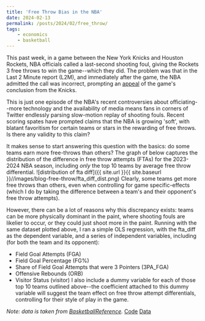 ```yaml
---
title: 'Free Throw Bias in the NBA'
date: 2024-02-13
permalink: /posts/2024/02/free_throw/
tags:
    - economics
    - basketball
---
```

This past week, in a game between the New York Knicks and Houston Rockets, NBA officials called a last-second shooting foul, giving the Rockets 3 free throws to win the game--which they did. The problem was that in the Last 2 Minute report (L2M), and immediately after the game, the NBA admitted the call was incorrect, prompting an [appeal](https://www.nbcsports.com/nba/news/knicks-reportedly-to-protest-last-second-loss-to-rockets) of the game's conclusion from the Knicks.

This is just one episode of the NBA's recent controversies about officiating--more technology and the availability of media means fans in corners of Twitter endlessly parsing slow-motion replay of shooting fouls. Recent scoring spates have prompted claims that the NBA is growing 'soft', with blatant favoritism for certain teams or stars in the rewarding of free throws. Is there any validity to this claim?

It makes sense to start answering this question with the basics: do some teams earn more free-throws than others? The graph of below captures the distribution of the difference in free throw attempts (FTAs) for the 2023-2024 NBA season, including *only* the top 10 teams by average free throw differential.
![distribution of fta diff]({{ site.url }}{{ site.baseurl }}//images/blog-free-throw/fta_diff_dist.png)
Clearly, some teams get more free throws than others, even when controlling for game specific-effects (which I do by taking the difference between a team's and their opponent's free throw attempts).

However, there can be a lot of reasons why this discrepancy exists: teams can be more physically dominant in the paint, where shooting fouls are likelier to occur, or they could just shoot more in the paint. Running with the same dataset plotted above, I ran a simple OLS regression, with the fta_diff as the dependent variable, and a series of independent variables, including (for both the team and its opponent): 
- Field Goal Attempts (FGA)
- Field Goal Percentage (FG%)
- Share of Field Goal Attempts that were 3 Pointers (3PA_FGA)
- Offensive Rebounds (ORB)
- Visitor Status (visitor)
I also include a dummy variable for each of those top 10 teams outlined above--the coefficient attached to this dummy variable will suggest the team effect on free throw attempt differentials, controlling for their style of play in the game.

*Note: data is taken from [BasketballReference](https://www.basketball-reference.com/).*
[Code]()
[Data]()